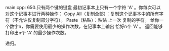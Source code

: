 main.cpp:
650.只有两个键的键盘
最初记事本上只有一个字符 'A' 。你每次可以对这个记事本进行两种操作：
Copy All（复制全部）：复制这个记事本中的所有字符（不允许仅复制部分字符）。
Paste（粘贴）：粘贴 上一次 复制的字符。
给你一个数字n，你需要使用最少的操作次数，在记事本上输出 恰好n个 'A' 。
返回能够打印出n个 'A' 的最少操作次数。

递归。
